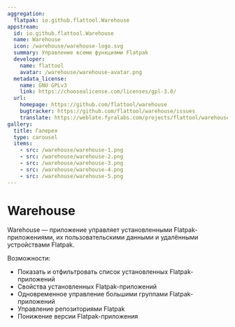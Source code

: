 ```yaml
---
aggregation:
  flatpak: io.github.flattool.Warehouse
appstream:
  id: io.github.flattool.Warehouse
  name: Warehouse
  icon: /warehouse/warehouse-logo.svg
  summary: Управление всеми функциями Flatpak
  developer:
    name: flattool
    avatar: /warehouse/warehouse-avatar.png
  metadata_license:
    name: GNU GPLv3
    link: https://choosealicense.com/licenses/gpl-3.0/
  url:
    homepage: https://github.com/flattool/warehouse
    bugtracker: https://github.com/flattool/warehouse/issues
    translate: https://weblate.fyralabs.com/projects/flattool/warehouse/
gallery:
  title: Галерея
  type: carousel
  items:
    - src: /warehouse/warehouse-1.png
    - src: /warehouse/warehouse-2.png
    - src: /warehouse/warehouse-3.png
    - src: /warehouse/warehouse-4.png
    - src: /warehouse/warehouse-5.png
---
```


# Warehouse

Warehouse — приложение управляет установленными Flatpak-приложениями, их пользовательскими данными и удалёнными устройствами Flatpak.

Возможности:

- Показать и отфильтровать список установленных Flatpak-приложений
- Свойства установленных Flatpak-приложений
- Одновременное управление большими группами Flatpak-приложений
- Управление репозиториями Flatpak
- Понижение версии Flatpak-приложения

<AGWGallery />

<!--@include: @ru/apps/.parts/install/content-flatpak.md-->
